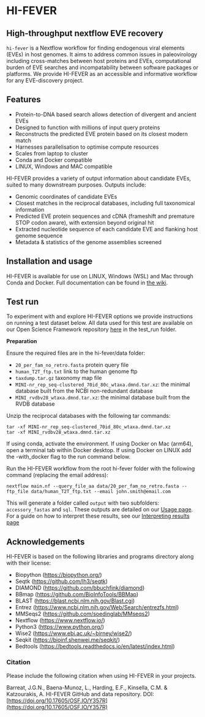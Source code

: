 # HI-FEVER

## **Hi**gh-throughput next**f**low **EVE** **r**ecovery
`hi-fever` is a Nextflow workflow for finding endogenous viral elements (EVEs) in host genomes. It aims to address common issues in paleovirology including cross-matches between host proteins and EVEs, computational burden of EVE searches and incompatability between software packages or platforms. We provide HI-FEVER as an accessible and informative workflow for any EVE-discovery project.

## Features

- Protein-to-DNA based search allows detection of divergent and ancient EVEs
- Designed to function with millions of input query proteins
- Reconstructs the predicted EVE protein based on its closest modern match
- Harnesses parallelisation to optimise compute resources
- Scales from laptop to cluster
- Conda and Docker compatible
- LINUX, Windows and MAC compatible

HI-FEVER provides a variety of output information about candidate EVEs, suited to many downstream purposes. Outputs include:
- Genomic coordinates of candidate EVEs
- Closest matches in the reciprocal databases, including full taxonomical information
- Predicted EVE protein sequences and cDNA (frameshift and premature STOP codon aware), with extension beyond original hit
- Extracted nucleotide sequence of each candidate EVE and flanking host genome sequence
- Metadata & statistics of the genome assemblies screened

## Installation and usage

HI-FEVER is available for use on LINUX, Windows (WSL) and Mac through Conda and Docker. Full documentation can be found in [the wiki](https://github.com/PaleovirologyLab/hi-fever/wiki).

## Test run
To experiment with and explore HI-FEVER options we provide instructions on running a test dataset below. All data used for this test are available on our Open Science Framework repository [here](https://osf.io/y357r/) in the test_run folder.

**Preparation**

Ensure the required files are in the hi-fever/data folder:
* `20_per_fam_no_retro.fasta` protein query file
* `human_T2T_ftp.txt` link to the human genome ftp
* `taxdump.tar.gz` taxonomy map file
* `MINI-nr_rep_seq-clustered_70id_80c_wtaxa.dmnd.tar.xz`: the minimal database built from the NCBI non-redundant database
* `MINI_rvdbv28_wtaxa.dmnd.tar.xz`: the minimal database built from the RVDB database

Unzip the reciprocal databases with the following tar commands:
```
tar -xf MINI-nr_rep_seq-clustered_70id_80c_wtaxa.dmnd.tar.xz
tar -xf MINI_rvdbv28_wtaxa.dmnd.tar.xz
```

If using conda, activate the environment. If using Docker on Mac (arm64), open a terminal tab within Docker desktop. If using Docker on LINUX add the -with_docker flag to the run command below.

Run the HI-FEVER workflow from the root hi-fever folder with the following command (replacing the email address):

`nextflow main.nf --query_file_aa data/20_per_fam_no_retro.fasta --ftp_file data/human_T2T_ftp.txt --email john.smith@email.com`

This will generate a folder called `output` with two subfolders: `accessory_fastas` and `sql`. These outputs are detailed on our [Usage page](https://github.com/PaleovirologyLab/hi-fever/wiki/Usage). For a guide on how to interpret these results, see our [Interpreting results page](https://github.com/PaleovirologyLab/hi-fever/wiki/Interpreting-results)

## Acknowledgements
HI-FEVER is based on the following libraries and programs directory along with their license:
- Biopython (https://biopython.org/)
- Seqtk (https://github.com/lh3/seqtk)
- DIAMOND (https://github.com/bbuchfink/diamond)
- BBmap (https://github.com/BioInfoTools/BBMap)
- BLAST (https://blast.ncbi.nlm.nih.gov/Blast.cgi)
- Entrez (https://www.ncbi.nlm.nih.gov/Web/Search/entrezfs.html)
- MMSeqs2 (https://github.com/soedinglab/MMseqs2)
- Nextflow (https://www.nextflow.io/)
- Python3 (https://www.python.org/)
- Wise2 (https://www.ebi.ac.uk/~birney/wise2/)
- Seqkit (https://bioinf.shenwei.me/seqkit/)
- Bedtools (https://bedtools.readthedocs.io/en/latest/index.html)

### Citation
Please include the following citation when using HI-FEVER in your projects.

Barreat, J.G.N., Baena-Munoz, L., Harding, E.F., Kinsella, C.M. \& Katzourakis, A. HI-FEVER GitHub and data repository. DOI: [https://doi.org/10.17605/OSF.IO/Y357R](https://doi.org/10.17605/OSF.IO/Y357R)
